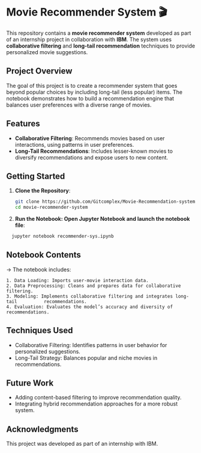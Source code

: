# Movie Recommender System 🎬

This repository contains a **movie recommender system** developed as part of an internship project in collaboration with **IBM**. The system uses **collaborative filtering** and **long-tail recommendation** techniques to provide personalized movie suggestions.

## Project Overview

The goal of this project is to create a recommender system that goes beyond popular choices by including long-tail (less popular) items. The notebook demonstrates how to build a recommendation engine that balances user preferences with a diverse range of movies.

## Features

- **Collaborative Filtering**: Recommends movies based on user interactions, using patterns in user preferences.
- **Long-Tail Recommendations**: Includes lesser-known movies to diversify recommendations and expose users to new content.

## Getting Started

1. **Clone the Repository**:
   ```bash
   git clone https://github.com/Gitcomplex/Movie-Recommendation-system.git
   cd movie-recommender-system
   ```
2. **Run the Notebook: Open Jupyter Notebook and launch the notebook file**:

  ```bash
    jupyter notebook recommender-sys.ipynb
  ```

## Notebook Contents

-> The notebook includes:

    1. Data Loading: Imports user-movie interaction data.
    2. Data Preprocessing: Cleans and prepares data for collaborative filtering.
    3. Modeling: Implements collaborative filtering and integrates long-tail          recommendations.
    4. Evaluation: Evaluates the model’s accuracy and diversity of recommendations.

## Techniques Used
  - Collaborative Filtering: Identifies patterns in user behavior for personalized     suggestions.
  - Long-Tail Strategy: Balances popular and niche movies in recommendations.

## Future Work

- Adding content-based filtering to improve recommendation quality.
- Integrating hybrid recommendation approaches for a more robust system.

## Acknowledgments

This project was developed as part of an internship with IBM.



